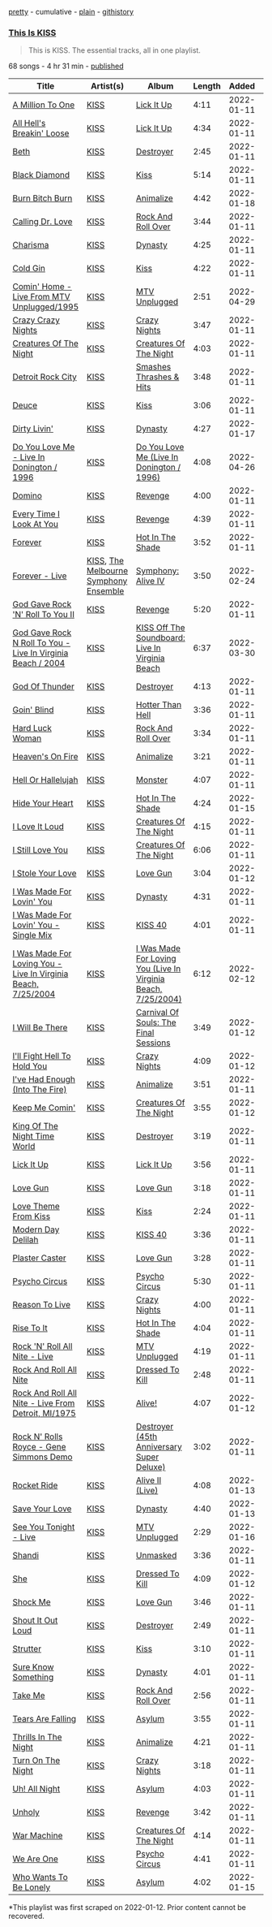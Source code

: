 [pretty](/playlists/pretty/37i9dQZF1DZ06evO00jzcA.md) - cumulative - [plain](/playlists/plain/37i9dQZF1DZ06evO00jzcA) - [githistory](https://github.githistory.xyz/mackorone/spotify-playlist-archive/blob/main/playlists/plain/37i9dQZF1DZ06evO00jzcA)

### [This Is KISS](https://open.spotify.com/playlist/37i9dQZF1DZ06evO00jzcA)

> This is KISS\. The essential tracks, all in one playlist.

68 songs - 4 hr 31 min - [published](https://open.spotify.com/playlist/0STv48kztmKltDvms2WfHH)

| Title | Artist(s) | Album | Length | Added | Removed |
|---|---|---|---|---|---|
| [A Million To One](https://open.spotify.com/track/3Z7AIA7ZjItaRZvkE2Kxs2) | [KISS](https://open.spotify.com/artist/07XSN3sPlIlB2L2XNcTwJw) | [Lick It Up](https://open.spotify.com/album/0dD1SMOKBDV1qBadcovw30) | 4:11 | 2022-01-11 | 2022-03-27 |
| [All Hell's Breakin' Loose](https://open.spotify.com/track/5YbJw4lz5qmYCQgmykL9YF) | [KISS](https://open.spotify.com/artist/07XSN3sPlIlB2L2XNcTwJw) | [Lick It Up](https://open.spotify.com/album/0dD1SMOKBDV1qBadcovw30) | 4:34 | 2022-01-11 |  |
| [Beth](https://open.spotify.com/track/1cPXOzyeZauSAsT1yy7aBp) | [KISS](https://open.spotify.com/artist/07XSN3sPlIlB2L2XNcTwJw) | [Destroyer](https://open.spotify.com/album/59plsPcJYFlSA5ImekNQJ0) | 2:45 | 2022-01-11 |  |
| [Black Diamond](https://open.spotify.com/track/6PmckFG2BhEELc5OM7O7DS) | [KISS](https://open.spotify.com/artist/07XSN3sPlIlB2L2XNcTwJw) | [Kiss](https://open.spotify.com/album/0NjpmoajQlllfKH9FaNliD) | 5:14 | 2022-01-11 |  |
| [Burn Bitch Burn](https://open.spotify.com/track/7lX9cNmBs138KdCnmry4MC) | [KISS](https://open.spotify.com/artist/07XSN3sPlIlB2L2XNcTwJw) | [Animalize](https://open.spotify.com/album/5UxqSH1Ez2fcNVLqvLjsgB) | 4:42 | 2022-01-18 | 2022-06-06 |
| [Calling Dr\. Love](https://open.spotify.com/track/7xD7MvjAdZkx1YICschIuI) | [KISS](https://open.spotify.com/artist/07XSN3sPlIlB2L2XNcTwJw) | [Rock And Roll Over](https://open.spotify.com/album/6722nY178mLes49GPldnjj) | 3:44 | 2022-01-11 |  |
| [Charisma](https://open.spotify.com/track/6afDASlKWMARNxYSrCAAf8) | [KISS](https://open.spotify.com/artist/07XSN3sPlIlB2L2XNcTwJw) | [Dynasty](https://open.spotify.com/album/4FA68GsblSfvKZZRfM1tI1) | 4:25 | 2022-01-11 |  |
| [Cold Gin](https://open.spotify.com/track/23mkKrQmbtEARwmO846yj8) | [KISS](https://open.spotify.com/artist/07XSN3sPlIlB2L2XNcTwJw) | [Kiss](https://open.spotify.com/album/0NjpmoajQlllfKH9FaNliD) | 4:22 | 2022-01-11 |  |
| [Comin' Home \- Live From MTV Unplugged/1995](https://open.spotify.com/track/1qp9BUccsAqU9r9PdgJzk0) | [KISS](https://open.spotify.com/artist/07XSN3sPlIlB2L2XNcTwJw) | [MTV Unplugged](https://open.spotify.com/album/5rf66ReWkobYT88G0Ky52y) | 2:51 | 2022-04-29 | 2022-06-09 |
| [Crazy Crazy Nights](https://open.spotify.com/track/3YSfGJNDtF8KrHlwCAaVns) | [KISS](https://open.spotify.com/artist/07XSN3sPlIlB2L2XNcTwJw) | [Crazy Nights](https://open.spotify.com/album/3UBqHwvxUDl6jWxY2RhmrN) | 3:47 | 2022-01-11 |  |
| [Creatures Of The Night](https://open.spotify.com/track/5yeRPZioHaRp86lPMwPw4s) | [KISS](https://open.spotify.com/artist/07XSN3sPlIlB2L2XNcTwJw) | [Creatures Of The Night](https://open.spotify.com/album/3W0Q8WxZ6yc1nT7lhZuu9t) | 4:03 | 2022-01-11 |  |
| [Detroit Rock City](https://open.spotify.com/track/3uz0O62HqYoyRiWZjS61KK) | [KISS](https://open.spotify.com/artist/07XSN3sPlIlB2L2XNcTwJw) | [Smashes Thrashes & Hits](https://open.spotify.com/album/2TrudRaCE8XYG56z1Xbmh6) | 3:48 | 2022-01-11 |  |
| [Deuce](https://open.spotify.com/track/79EQt03ze9Pr9tAVc2lm5P) | [KISS](https://open.spotify.com/artist/07XSN3sPlIlB2L2XNcTwJw) | [Kiss](https://open.spotify.com/album/0NjpmoajQlllfKH9FaNliD) | 3:06 | 2022-01-11 |  |
| [Dirty Livin'](https://open.spotify.com/track/159RwMV9yxgOBk0aXhs3sq) | [KISS](https://open.spotify.com/artist/07XSN3sPlIlB2L2XNcTwJw) | [Dynasty](https://open.spotify.com/album/4FA68GsblSfvKZZRfM1tI1) | 4:27 | 2022-01-17 | 2022-06-09 |
| [Do You Love Me \- Live In Donington / 1996](https://open.spotify.com/track/6FoBZjJc8McUHu78vyFwYL) | [KISS](https://open.spotify.com/artist/07XSN3sPlIlB2L2XNcTwJw) | [Do You Love Me \(Live In Donington / 1996\)](https://open.spotify.com/album/5G6VWYwhMPlz4e8p8ycVEF) | 4:08 | 2022-04-26 | 2022-06-08 |
| [Domino](https://open.spotify.com/track/7IGNqVaujuSXS3t9QBby3n) | [KISS](https://open.spotify.com/artist/07XSN3sPlIlB2L2XNcTwJw) | [Revenge](https://open.spotify.com/album/70eknRp5bKGdFq0rJ7kA3x) | 4:00 | 2022-01-11 | 2022-04-23 |
| [Every Time I Look At You](https://open.spotify.com/track/0ute0e8bY0FmSEIqDfhrBJ) | [KISS](https://open.spotify.com/artist/07XSN3sPlIlB2L2XNcTwJw) | [Revenge](https://open.spotify.com/album/70eknRp5bKGdFq0rJ7kA3x) | 4:39 | 2022-01-11 |  |
| [Forever](https://open.spotify.com/track/2o4u19nlQWOGg5mLanT7Pg) | [KISS](https://open.spotify.com/artist/07XSN3sPlIlB2L2XNcTwJw) | [Hot In The Shade](https://open.spotify.com/album/4tA5KsFziTKOuDVAUivcjM) | 3:52 | 2022-01-11 |  |
| [Forever \- Live](https://open.spotify.com/track/0c3acWFtqZwvBjv5dO4Ts5) | [KISS](https://open.spotify.com/artist/07XSN3sPlIlB2L2XNcTwJw), [The Melbourne Symphony Ensemble](https://open.spotify.com/artist/7heI8mAanEFxzKBOCNWxJB) | [Symphony: Alive IV](https://open.spotify.com/album/1amAo0xUABmNBclEBCPmgQ) | 3:50 | 2022-02-24 | 2022-04-25 |
| [God Gave Rock 'N' Roll To You II](https://open.spotify.com/track/1jJenVEjsXClGR4n4vJkMu) | [KISS](https://open.spotify.com/artist/07XSN3sPlIlB2L2XNcTwJw) | [Revenge](https://open.spotify.com/album/70eknRp5bKGdFq0rJ7kA3x) | 5:20 | 2022-01-11 |  |
| [God Gave Rock N Roll To You \- Live In Virginia Beach / 2004](https://open.spotify.com/track/7yrZLisamI2TPFqeqxFi6C) | [KISS](https://open.spotify.com/artist/07XSN3sPlIlB2L2XNcTwJw) | [KISS Off The Soundboard: Live In Virginia Beach](https://open.spotify.com/album/47LCEebhE6fZYzV1Qchy9x) | 6:37 | 2022-03-30 |  |
| [God Of Thunder](https://open.spotify.com/track/2CJ9wTckMqRjjVVSLTs8QZ) | [KISS](https://open.spotify.com/artist/07XSN3sPlIlB2L2XNcTwJw) | [Destroyer](https://open.spotify.com/album/59plsPcJYFlSA5ImekNQJ0) | 4:13 | 2022-01-11 |  |
| [Goin' Blind](https://open.spotify.com/track/2Kgabuiyu24mw1tVcFjHh3) | [KISS](https://open.spotify.com/artist/07XSN3sPlIlB2L2XNcTwJw) | [Hotter Than Hell](https://open.spotify.com/album/4n2ovJeGDVOP9SqcvaspxE) | 3:36 | 2022-01-11 |  |
| [Hard Luck Woman](https://open.spotify.com/track/1vcZBUX6P6FHXzG2mUfmCE) | [KISS](https://open.spotify.com/artist/07XSN3sPlIlB2L2XNcTwJw) | [Rock And Roll Over](https://open.spotify.com/album/6722nY178mLes49GPldnjj) | 3:34 | 2022-01-11 |  |
| [Heaven's On Fire](https://open.spotify.com/track/1brpdmqkx3kSxyqzqXfW7J) | [KISS](https://open.spotify.com/artist/07XSN3sPlIlB2L2XNcTwJw) | [Animalize](https://open.spotify.com/album/5UxqSH1Ez2fcNVLqvLjsgB) | 3:21 | 2022-01-11 |  |
| [Hell Or Hallelujah](https://open.spotify.com/track/7q3pjonUyv6YdUv29vq1hJ) | [KISS](https://open.spotify.com/artist/07XSN3sPlIlB2L2XNcTwJw) | [Monster](https://open.spotify.com/album/4bEGlyQHzCfjrqryGwmXD5) | 4:07 | 2022-01-11 |  |
| [Hide Your Heart](https://open.spotify.com/track/47o525G86mLspoGnUCaMd9) | [KISS](https://open.spotify.com/artist/07XSN3sPlIlB2L2XNcTwJw) | [Hot In The Shade](https://open.spotify.com/album/4tA5KsFziTKOuDVAUivcjM) | 4:24 | 2022-01-15 | 2022-04-27 |
| [I Love It Loud](https://open.spotify.com/track/7yDrKl1J4VWNbR4aLU3qJ7) | [KISS](https://open.spotify.com/artist/07XSN3sPlIlB2L2XNcTwJw) | [Creatures Of The Night](https://open.spotify.com/album/3W0Q8WxZ6yc1nT7lhZuu9t) | 4:15 | 2022-01-11 |  |
| [I Still Love You](https://open.spotify.com/track/3UGAFI6gHmz88xMQbHr1UT) | [KISS](https://open.spotify.com/artist/07XSN3sPlIlB2L2XNcTwJw) | [Creatures Of The Night](https://open.spotify.com/album/3W0Q8WxZ6yc1nT7lhZuu9t) | 6:06 | 2022-01-11 |  |
| [I Stole Your Love](https://open.spotify.com/track/7qj6lBOB1QTgBmKedXuIbs) | [KISS](https://open.spotify.com/artist/07XSN3sPlIlB2L2XNcTwJw) | [Love Gun](https://open.spotify.com/album/77opKywcxPnBu5aBMASS2b) | 3:04 | 2022-01-12 | 2022-06-01 |
| [I Was Made For Lovin' You](https://open.spotify.com/track/07q0QVgO56EorrSGHC48y3) | [KISS](https://open.spotify.com/artist/07XSN3sPlIlB2L2XNcTwJw) | [Dynasty](https://open.spotify.com/album/4FA68GsblSfvKZZRfM1tI1) | 4:31 | 2022-01-11 |  |
| [I Was Made For Lovin' You \- Single Mix](https://open.spotify.com/track/7dEKwMoUZCpvUFLLuJQjju) | [KISS](https://open.spotify.com/artist/07XSN3sPlIlB2L2XNcTwJw) | [KISS 40](https://open.spotify.com/album/721Qky2RUeTXh0rCmVvqkM) | 4:01 | 2022-01-11 |  |
| [I Was Made For Loving You \- Live In Virginia Beach, 7/25/2004](https://open.spotify.com/track/0ccElJ2DgEv9UZ7UJECWU0) | [KISS](https://open.spotify.com/artist/07XSN3sPlIlB2L2XNcTwJw) | [I Was Made For Loving You \(Live In Virginia Beach, 7/25/2004\)](https://open.spotify.com/album/0V1xM8wrgG8jHBqqyhIT6b) | 6:12 | 2022-02-12 |  |
| [I Will Be There](https://open.spotify.com/track/08bLStHHiSJdVwmCJoraPL) | [KISS](https://open.spotify.com/artist/07XSN3sPlIlB2L2XNcTwJw) | [Carnival Of Souls: The Final Sessions](https://open.spotify.com/album/7HZxqRi5rwLpyPkJJ4DKaK) | 3:49 | 2022-01-12 | 2022-01-14 |
| [I'll Fight Hell To Hold You](https://open.spotify.com/track/5BWARDGvGMtVPJO8WDvaLP) | [KISS](https://open.spotify.com/artist/07XSN3sPlIlB2L2XNcTwJw) | [Crazy Nights](https://open.spotify.com/album/3UBqHwvxUDl6jWxY2RhmrN) | 4:09 | 2022-01-12 |  |
| [I've Had Enough \(Into The Fire\)](https://open.spotify.com/track/64Ld8TSuVoOGMqiXZ1xg7t) | [KISS](https://open.spotify.com/artist/07XSN3sPlIlB2L2XNcTwJw) | [Animalize](https://open.spotify.com/album/5UxqSH1Ez2fcNVLqvLjsgB) | 3:51 | 2022-01-11 |  |
| [Keep Me Comin'](https://open.spotify.com/track/7aBBsIarYUU1vTgPVKQ0D4) | [KISS](https://open.spotify.com/artist/07XSN3sPlIlB2L2XNcTwJw) | [Creatures Of The Night](https://open.spotify.com/album/3W0Q8WxZ6yc1nT7lhZuu9t) | 3:55 | 2022-01-12 |  |
| [King Of The Night Time World](https://open.spotify.com/track/3gsoInre1B3i1PJUmhvDYH) | [KISS](https://open.spotify.com/artist/07XSN3sPlIlB2L2XNcTwJw) | [Destroyer](https://open.spotify.com/album/59plsPcJYFlSA5ImekNQJ0) | 3:19 | 2022-01-11 |  |
| [Lick It Up](https://open.spotify.com/track/3cXiUuiGpFmZ8OdAWKk8Ck) | [KISS](https://open.spotify.com/artist/07XSN3sPlIlB2L2XNcTwJw) | [Lick It Up](https://open.spotify.com/album/0dD1SMOKBDV1qBadcovw30) | 3:56 | 2022-01-11 |  |
| [Love Gun](https://open.spotify.com/track/0SPBrxOUEMIKugXR4bFhxs) | [KISS](https://open.spotify.com/artist/07XSN3sPlIlB2L2XNcTwJw) | [Love Gun](https://open.spotify.com/album/77opKywcxPnBu5aBMASS2b) | 3:18 | 2022-01-11 |  |
| [Love Theme From Kiss](https://open.spotify.com/track/3h65F8R0FKA70GRGdt1ftw) | [KISS](https://open.spotify.com/artist/07XSN3sPlIlB2L2XNcTwJw) | [Kiss](https://open.spotify.com/album/0NjpmoajQlllfKH9FaNliD) | 2:24 | 2022-01-11 |  |
| [Modern Day Delilah](https://open.spotify.com/track/7jx8RjpHh06VJxMDXblPcd) | [KISS](https://open.spotify.com/artist/07XSN3sPlIlB2L2XNcTwJw) | [KISS 40](https://open.spotify.com/album/721Qky2RUeTXh0rCmVvqkM) | 3:36 | 2022-01-11 |  |
| [Plaster Caster](https://open.spotify.com/track/5BMGKj445wO9EgMHMhAMIg) | [KISS](https://open.spotify.com/artist/07XSN3sPlIlB2L2XNcTwJw) | [Love Gun](https://open.spotify.com/album/77opKywcxPnBu5aBMASS2b) | 3:28 | 2022-01-11 | 2022-01-27 |
| [Psycho Circus](https://open.spotify.com/track/1D28pacrVWg8sg7v00l4uR) | [KISS](https://open.spotify.com/artist/07XSN3sPlIlB2L2XNcTwJw) | [Psycho Circus](https://open.spotify.com/album/0A4lWyi4wbORjnlf4WmvFd) | 5:30 | 2022-01-11 |  |
| [Reason To Live](https://open.spotify.com/track/3onHM3etsRdtbTS7cgwkNb) | [KISS](https://open.spotify.com/artist/07XSN3sPlIlB2L2XNcTwJw) | [Crazy Nights](https://open.spotify.com/album/3UBqHwvxUDl6jWxY2RhmrN) | 4:00 | 2022-01-11 |  |
| [Rise To It](https://open.spotify.com/track/7gAHDwN4iqkjFozSODtWBn) | [KISS](https://open.spotify.com/artist/07XSN3sPlIlB2L2XNcTwJw) | [Hot In The Shade](https://open.spotify.com/album/4tA5KsFziTKOuDVAUivcjM) | 4:04 | 2022-01-11 | 2022-01-13 |
| [Rock 'N' Roll All Nite \- Live](https://open.spotify.com/track/19FX445jYl2XFNKvVKJ9NJ) | [KISS](https://open.spotify.com/artist/07XSN3sPlIlB2L2XNcTwJw) | [MTV Unplugged](https://open.spotify.com/album/5rf66ReWkobYT88G0Ky52y) | 4:19 | 2022-01-11 |  |
| [Rock And Roll All Nite](https://open.spotify.com/track/6KTv0Z8BmVqM7DPxbGzpVC) | [KISS](https://open.spotify.com/artist/07XSN3sPlIlB2L2XNcTwJw) | [Dressed To Kill](https://open.spotify.com/album/1YCC4oZXg2zGn7pVSKVlGF) | 2:48 | 2022-01-11 |  |
| [Rock And Roll All Nite \- Live From Detroit, MI/1975](https://open.spotify.com/track/4RQLeiolnEGtcFwHxjtF7H) | [KISS](https://open.spotify.com/artist/07XSN3sPlIlB2L2XNcTwJw) | [Alive!](https://open.spotify.com/album/6TRmLIsPKSPS71Cnq8FiMc) | 4:07 | 2022-01-12 |  |
| [Rock N' Rolls Royce \- Gene Simmons Demo](https://open.spotify.com/track/38uoylRVHZNxcCzfq7YydG) | [KISS](https://open.spotify.com/artist/07XSN3sPlIlB2L2XNcTwJw) | [Destroyer \(45th Anniversary Super Deluxe\)](https://open.spotify.com/album/6HmXiwrdWemxIYbzR7GXtk) | 3:02 | 2022-01-11 |  |
| [Rocket Ride](https://open.spotify.com/track/3xjObvccQUvtUcV5GL3Hh3) | [KISS](https://open.spotify.com/artist/07XSN3sPlIlB2L2XNcTwJw) | [Alive II \(Live\)](https://open.spotify.com/album/32e3bKpExvJ6o3H9UZ9rV1) | 4:08 | 2022-01-13 | 2022-01-17 |
| [Save Your Love](https://open.spotify.com/track/1RUQIkl3vHaOUPKC885STa) | [KISS](https://open.spotify.com/artist/07XSN3sPlIlB2L2XNcTwJw) | [Dynasty](https://open.spotify.com/album/4FA68GsblSfvKZZRfM1tI1) | 4:40 | 2022-01-13 | 2022-04-20 |
| [See You Tonight \- Live](https://open.spotify.com/track/57zKsBEPheQbBBsNFs35Sy) | [KISS](https://open.spotify.com/artist/07XSN3sPlIlB2L2XNcTwJw) | [MTV Unplugged](https://open.spotify.com/album/5rf66ReWkobYT88G0Ky52y) | 2:29 | 2022-01-16 |  |
| [Shandi](https://open.spotify.com/track/1aJtdcYdncvyNrVKCcj0eD) | [KISS](https://open.spotify.com/artist/07XSN3sPlIlB2L2XNcTwJw) | [Unmasked](https://open.spotify.com/album/3PlYLejxpxhtJcynfE08vE) | 3:36 | 2022-01-11 |  |
| [She](https://open.spotify.com/track/2CgK3jgqeaR02D9mKE2XVt) | [KISS](https://open.spotify.com/artist/07XSN3sPlIlB2L2XNcTwJw) | [Dressed To Kill](https://open.spotify.com/album/1YCC4oZXg2zGn7pVSKVlGF) | 4:09 | 2022-01-12 | 2022-03-14 |
| [Shock Me](https://open.spotify.com/track/39hfj6Tnqgsxn7jGTfWl18) | [KISS](https://open.spotify.com/artist/07XSN3sPlIlB2L2XNcTwJw) | [Love Gun](https://open.spotify.com/album/77opKywcxPnBu5aBMASS2b) | 3:46 | 2022-01-11 |  |
| [Shout It Out Loud](https://open.spotify.com/track/3qyHjQ1zTLvPeA99CP3K9N) | [KISS](https://open.spotify.com/artist/07XSN3sPlIlB2L2XNcTwJw) | [Destroyer](https://open.spotify.com/album/59plsPcJYFlSA5ImekNQJ0) | 2:49 | 2022-01-11 |  |
| [Strutter](https://open.spotify.com/track/0UCg6lnG2MXpuEpf8Pk1MV) | [KISS](https://open.spotify.com/artist/07XSN3sPlIlB2L2XNcTwJw) | [Kiss](https://open.spotify.com/album/0NjpmoajQlllfKH9FaNliD) | 3:10 | 2022-01-11 |  |
| [Sure Know Something](https://open.spotify.com/track/1HBDWCrQVjrALiOA5rILnE) | [KISS](https://open.spotify.com/artist/07XSN3sPlIlB2L2XNcTwJw) | [Dynasty](https://open.spotify.com/album/4FA68GsblSfvKZZRfM1tI1) | 4:01 | 2022-01-11 |  |
| [Take Me](https://open.spotify.com/track/12hTHnCBajZeyEiZi1drMz) | [KISS](https://open.spotify.com/artist/07XSN3sPlIlB2L2XNcTwJw) | [Rock And Roll Over](https://open.spotify.com/album/6722nY178mLes49GPldnjj) | 2:56 | 2022-01-11 | 2022-02-03 |
| [Tears Are Falling](https://open.spotify.com/track/1hxt3chzYLAzS4NmSSi5A3) | [KISS](https://open.spotify.com/artist/07XSN3sPlIlB2L2XNcTwJw) | [Asylum](https://open.spotify.com/album/0WDUDVt1ZYTJX8KPwH3ast) | 3:55 | 2022-01-11 |  |
| [Thrills In The Night](https://open.spotify.com/track/4DYrRcGMv6zovQkKpA5ymp) | [KISS](https://open.spotify.com/artist/07XSN3sPlIlB2L2XNcTwJw) | [Animalize](https://open.spotify.com/album/5UxqSH1Ez2fcNVLqvLjsgB) | 4:21 | 2022-01-11 |  |
| [Turn On The Night](https://open.spotify.com/track/3L5dCw2G1sNtAaZ0cqUBnY) | [KISS](https://open.spotify.com/artist/07XSN3sPlIlB2L2XNcTwJw) | [Crazy Nights](https://open.spotify.com/album/3UBqHwvxUDl6jWxY2RhmrN) | 3:18 | 2022-01-11 |  |
| [Uh! All Night](https://open.spotify.com/track/6y0doCoi1qqlSqp5SGZMPq) | [KISS](https://open.spotify.com/artist/07XSN3sPlIlB2L2XNcTwJw) | [Asylum](https://open.spotify.com/album/0WDUDVt1ZYTJX8KPwH3ast) | 4:03 | 2022-01-11 | 2022-03-02 |
| [Unholy](https://open.spotify.com/track/1eyRkbW5tJ7YobW9wQ5zVB) | [KISS](https://open.spotify.com/artist/07XSN3sPlIlB2L2XNcTwJw) | [Revenge](https://open.spotify.com/album/70eknRp5bKGdFq0rJ7kA3x) | 3:42 | 2022-01-11 |  |
| [War Machine](https://open.spotify.com/track/4GwuVp1NIhwnm5JDDhfAuX) | [KISS](https://open.spotify.com/artist/07XSN3sPlIlB2L2XNcTwJw) | [Creatures Of The Night](https://open.spotify.com/album/3W0Q8WxZ6yc1nT7lhZuu9t) | 4:14 | 2022-01-11 |  |
| [We Are One](https://open.spotify.com/track/0dPPUcfDnvSwK38lLgzKSd) | [KISS](https://open.spotify.com/artist/07XSN3sPlIlB2L2XNcTwJw) | [Psycho Circus](https://open.spotify.com/album/0A4lWyi4wbORjnlf4WmvFd) | 4:41 | 2022-01-11 |  |
| [Who Wants To Be Lonely](https://open.spotify.com/track/7FIq1KZva7CjQjHG6A8XUg) | [KISS](https://open.spotify.com/artist/07XSN3sPlIlB2L2XNcTwJw) | [Asylum](https://open.spotify.com/album/0WDUDVt1ZYTJX8KPwH3ast) | 4:02 | 2022-01-15 | 2022-05-31 |

\*This playlist was first scraped on 2022-01-12. Prior content cannot be recovered.

